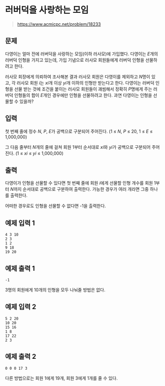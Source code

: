 


# 러버덕을 사랑하는 모임
> https://www.acmicpc.net/problem/18233

## 문제

다영이는 얼마 전에 러버덕을 사랑하는 모임(이하 러사모)에 가입했다. 다영이는 *E*개의 러버덕 인형을 가지고 있는데, 가입 기념으로 러사모 회원들에게 러버덕 인형을 선물하려고 한다.

러사모 회장에게 의뢰하여 조사해본 결과 러사모 회원은 다영이를 제외하고 *N*명이 있고, 각 러사모 회원 *i*는 *xi*개 이상 *yi*개 이하의 인형만 받는다고 한다. 다영이는 러버덕 인형을 선물 받는 것에 조건을 붙이는 러사모 회원들이 괘씸해서 정확히 *P*명에게 주는 러버덕 인형들의 합이 *E*개인 경우에만 인형을 선물하려고 한다. 과연 다영이는 인형을 선물할 수 있을까?

## 입력

첫 번째 줄에 정수 *N*, *P*, *E*가 공백으로 구분되어 주어진다. (1 ≤ *N*, *P* ≤ 20, 1 ≤ *E* ≤ 1,000,000)

그 다음 줄부터 *N*개의 줄에 걸쳐 회원 1부터 순서대로 *xi*와 *yi*가 공백으로 구분되어 주어진다. (1 ≤ *xi* ≤ *yi* ≤ 1,000,000)

## 출력

다영이가 인형을 선물할 수 있다면 첫 번째 줄에 회원 *i*에게 선물할 인형 개수를 회원 1부터 *N*까지 순서대로 공백으로 구분하여 출력한다. 가능한 경우가 여러 개라면 그중 하나를 출력한다.

어떠한 경우로도 인형을 선물할 수 없다면 -1을 출력한다.

## 예제 입력 1

```
4 3 10
2 3
1 2
9 18
19 20
```

## 예제 출력 1

```
-1
```

3명의 회원에게 10개의 인형을 모두 나눠줄 방법은 없다.

## 예제 입력 2

```
5 2 20
10 20
15 16
1 8
17 22
2 3
```

## 예제 출력 2

```
0 0 0 17 3
```

다른 방법으로는 회원 1에게 19개, 회원 3에게 1개를 줄 수 있다.
